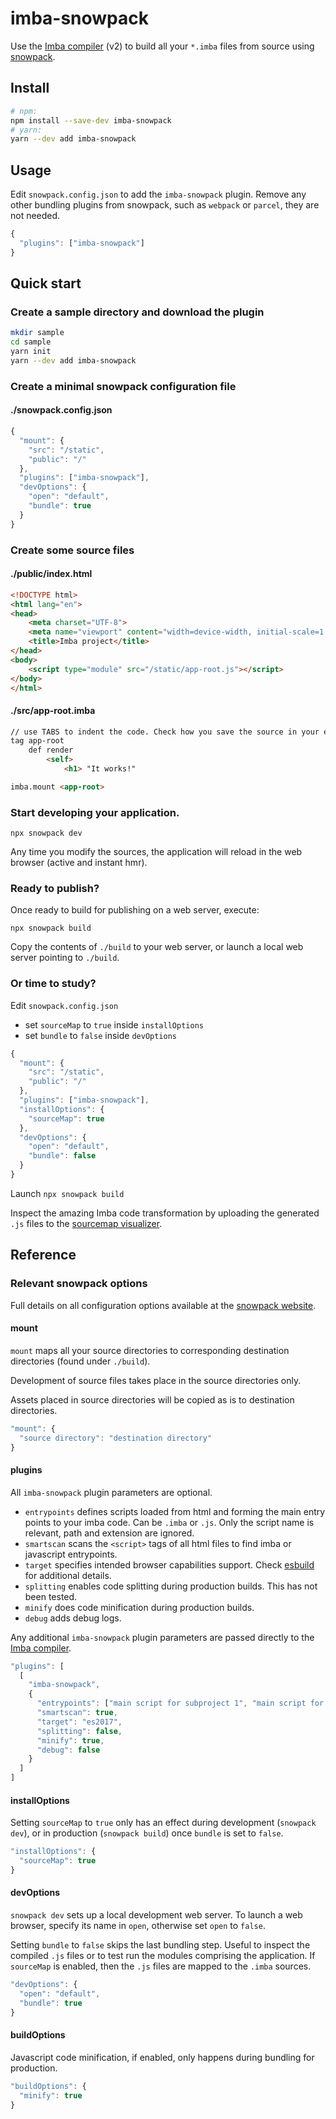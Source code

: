 # imba-snowpack

Use the [Imba compiler](https://v2.imba.io/) (v2) to build all your `*.imba` files from source using [snowpack](https://www.snowpack.dev/).

## Install

```sh
# npm:
npm install --save-dev imba-snowpack
# yarn:
yarn --dev add imba-snowpack
```

## Usage

Edit `snowpack.config.json` to add the `imba-snowpack` plugin. Remove any other bundling plugins from snowpack, such as `webpack` or `parcel`, they are not needed.

```js
{
  "plugins": ["imba-snowpack"]
}
```

## Quick start

### Create a sample directory and download the plugin

```sh
mkdir sample
cd sample
yarn init
yarn --dev add imba-snowpack
```

### Create a minimal snowpack configuration file

#### ./snowpack.config.json
```js
{
  "mount": {
    "src": "/static",
    "public": "/"
  },
  "plugins": ["imba-snowpack"],
  "devOptions": {
    "open": "default",
    "bundle": true
  }
}
```

### Create some source files

#### ./public/index.html
```html
<!DOCTYPE html>
<html lang="en">
<head>
    <meta charset="UTF-8">
    <meta name="viewport" content="width=device-width, initial-scale=1.0">
    <title>Imba project</title>
</head>
<body>
    <script type="module" src="/static/app-root.js"></script>
</body>
</html>
```

#### ./src/app-root.imba
```html
// use TABS to indent the code. Check how you save the source in your editor!
tag app-root
    def render
        <self>
            <h1> "It works!"

imba.mount <app-root>
```

### Start developing your application.

`npx snowpack dev`

Any time you modify the sources, the application will reload in the web browser (active and instant hmr).


### Ready to publish?

Once ready to build for publishing on a web server, execute:

`npx snowpack build`

Copy the contents of `./build` to your web server, or launch a local web server pointing to `./build`.

### Or time to study?

Edit `snowpack.config.json`
- set `sourceMap` to `true` inside `installOptions`
- set `bundle` to `false` inside `devOptions`

```js
{
  "mount": {
    "src": "/static",
    "public": "/"
  },
  "plugins": ["imba-snowpack"],
  "installOptions": {
    "sourceMap": true
  },
  "devOptions": {
    "open": "default",
    "bundle": false
  }
}
```

Launch `npx snowpack build`

Inspect the amazing Imba code transformation by uploading the generated `.js` files to the [sourcemap visualizer](https://sokra.github.io/source-map-visualization/).

## Reference

### Relevant snowpack options

Full details on all configuration options available at the [snowpack website](https://www.snowpack.dev/#all-config-options).

#### mount

`mount` maps all your source directories to corresponding destination directories (found under `./build`).

Development of source files takes place in the source directories only.

Assets placed in source directories will be copied as is to destination directories.

```js
"mount": {
  "source directory": "destination directory"
}
```

#### plugins

All `imba-snowpack` plugin parameters are optional.

- `entrypoints` defines scripts loaded from html and forming the main entry points to your imba code. Can be `.imba` or `.js`. Only the script name is relevant, path and extension are ignored.
- `smartscan` scans the `<script>` tags of all html files to find imba or javascript entrypoints.
- `target` specifies intended browser capabilities support. Check [esbuild](https://github.com/evanw/esbuild#javascript-syntax-support) for additional details.
- `splitting` enables code splitting during production builds. This has not been tested.
- `minify` does code minification during production builds.
- `debug` adds debug logs.

Any additional `imba-snowpack` plugin parameters are passed directly to the [Imba compiler](https://github.com/imba/imba/tree/master/src/compiler).

```js
"plugins": [
  [
    "imba-snowpack",
    {
      "entrypoints": ["main script for subproject 1", "main script for subproject 2"],
      "smartscan": true,
      "target": "es2017",
      "splitting": false,
      "minify": true,
      "debug": false
    }
  ]
]
```

#### installOptions

Setting `sourceMap` to `true` only has an effect during development (`snowpack dev`), or in production (`snowpack build`) once `bundle` is set to `false`.

```js
"installOptions": {
  "sourceMap": true
}
```

#### devOptions

`snowpack dev` sets up a local development web server. To launch a web browser, specify its name in `open`, otherwise set `open` to `false`.

Setting `bundle` to `false` skips the last bundling step. Useful to inspect the compiled `.js` files or to test run the modules comprising the application. If `sourceMap` is enabled, then the `.js` files are mapped to the `.imba` sources.

```js
"devOptions": {
  "open": "default",
  "bundle": true
}
```

#### buildOptions

Javascript code minification, if enabled, only happens during bundling for production.

```js
"buildOptions": {
  "minify": true
}
```
